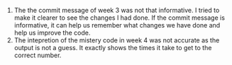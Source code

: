 1. The the commit message of week 3 was not that informative. I tried to make it clearer to see the changes I had done. If the commit message is informative, it can help us remember what changes we have done and help us improve the code.
2. The intepretion of the mistery code in week 4 was not accurate as the output is not a guess. It exactly shows the times it take to get to the correct number.